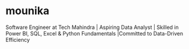 # mounika
Software Engineer at Tech Mahindra | Aspiring Data Analyst | Skilled in Power BI, SQL, Excel &amp; Python Fundamentals |Committed to Data-Driven Efficiency
